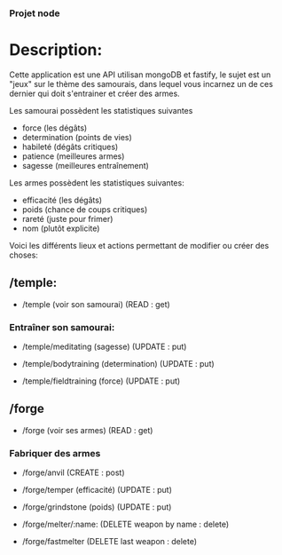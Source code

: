 ### Projet node

# Description:

Cette application est une API utilisan mongoDB et fastify, le sujet est un "jeux" sur le thème des samourais, dans lequel vous incarnez un de ces dernier qui doit s'entrainer et créer des armes.

Les samourai possèdent les statistiques suivantes

- force (les dégâts)
- determination (points de vies)
- habileté (dégâts critiques)
- patience (meilleures armes)
- sagesse (meilleures entraînement)

Les armes possèdent les statistiques suivantes:

- efficacité (les dégâts)
- poids (chance de coups critiques)
- rareté (juste pour frimer)
- nom (plutôt explicite)

Voici les différents lieux et actions permettant de modifier ou créer des choses:

## /temple: 

- /temple (voir son samourai) (READ : get)

### Entraîner son samourai:

- /temple/meditating (sagesse) (UPDATE : put)

- /temple/bodytraining (determination) (UPDATE : put)

- /temple/fieldtraining (force) (UPDATE : put)


## /forge

- /forge (voir ses armes) (READ : get)

### Fabriquer des armes

- /forge/anvil (CREATE : post)

- /forge/temper (efficacité) (UPDATE : put)

- /forge/grindstone (poids) (UPDATE : put)

- /forge/melter/:name: (DELETE weapon by name : delete)

- /forge/fastmelter (DELETE last weapon : delete)

